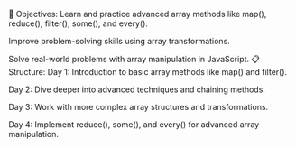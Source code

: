 🎯 Objectives:
Learn and practice advanced array methods like map(), reduce(), filter(), some(), and every().

Improve problem-solving skills using array transformations.

Solve real-world problems with array manipulation in JavaScript.
📋 Structure:
Day 1: Introduction to basic array methods like map() and filter().

Day 2: Dive deeper into advanced techniques and chaining methods.

Day 3: Work with more complex array structures and transformations.

Day 4: Implement reduce(), some(), and every() for advanced array manipulation.
